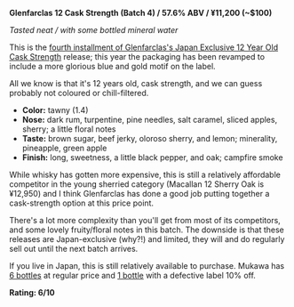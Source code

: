 **Glenfarclas 12 Cask Strength (Batch 4) / 57.6% ABV / ¥11,200 (~$100)**

*Tasted neat / with some bottled mineral water*

This is the [fourth installment of Glenfarclas's Japan Exclusive 12 Year Old Cask Strength](https://www.whiskybase.com/whiskies/whisky/223433/glenfarclas-12-year-old) release; this year the packaging has been revamped to include a more glorious blue and gold motif on the label.

All we know is that it's 12 years old, cask strength, and we can guess probably not coloured or chill-filtered.

* **Color:** tawny (1.4)
* **Nose:** dark rum, turpentine, pine needles, salt caramel, sliced apples, sherry; a little floral notes 
* **Taste:** brown sugar, beef jerky, oloroso sherry, and lemon; minerality, pineapple, green apple
* **Finish:** long, sweetness, a little black pepper, and oak; campfire smoke

While whisky has gotten more expensive, this is still a relatively affordable competitor in the young sherried category (Macallan 12 Sherry Oak is ¥12,950) and I think Glenfarclas has done a good job putting together a cask-strength option at this price point.

There's a lot more complexity than you'll get from most of its competitors, and some lovely fruity/floral notes in this batch.  The downside is that these releases are Japan-exclusive (why?!) and limited, they will and do regularly sell out until the next batch arrives.

If you live in Japan, this is still relatively available to purchase.  Mukawa has [6 bottles](https://mukawa-spirit.com/?pid=171805891) at regular price and [1 bottle](https://mukawa-spirit.com/?pid=171886464) with a defective label 10% off.

**Rating: 6/10**